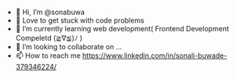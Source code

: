 - 👋 Hi, I’m @sonabuwa
- 👀 Love to get stuck with code problems
- 🌱 I’m currently learning web development( Frontend Development Compeletd (≧∇≦)ﾉ )
- 💞️ I’m looking to collaborate on ...
- 📫 How to reach me https://www.linkedin.com/in/sonali-buwade-379346224/

<!---
sonabuwa/sonabuwa is a ✨ special ✨ repository because its `README.md` (this file) appears on your GitHub profile.
You can click the Preview link to take a look at your changes.
--->
